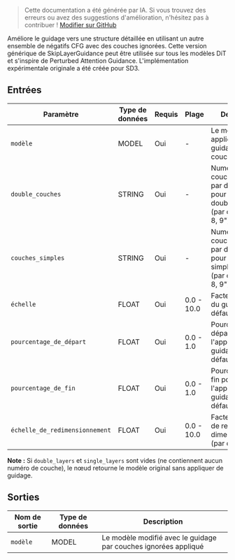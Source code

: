 > Cette documentation a été générée par IA. Si vous trouvez des erreurs ou avez des suggestions d'amélioration, n'hésitez pas à contribuer ! [Modifier sur GitHub](https://github.com/Comfy-Org/embedded-docs/blob/main/comfyui_embedded_docs/docs/SkipLayerGuidanceDiT/fr.md)

Améliore le guidage vers une structure détaillée en utilisant un autre ensemble de négatifs CFG avec des couches ignorées. Cette version générique de SkipLayerGuidance peut être utilisée sur tous les modèles DiT et s'inspire de Perturbed Attention Guidance. L'implémentation expérimentale originale a été créée pour SD3.

## Entrées

| Paramètre | Type de données | Requis | Plage | Description |
|-----------|-----------|----------|-------|-------------|
| `modèle` | MODEL | Oui | - | Le modèle auquel appliquer le guidage par couches ignorées |
| `double_couches` | STRING | Oui | - | Numéros de couches séparés par des virgules pour les blocs doubles à ignorer (par défaut : "7, 8, 9") |
| `couches_simples` | STRING | Oui | - | Numéros de couches séparés par des virgules pour les blocs simples à ignorer (par défaut : "7, 8, 9") |
| `échelle` | FLOAT | Oui | 0.0 - 10.0 | Facteur d'échelle du guidage (par défaut : 3.0) |
| `pourcentage_de_départ` | FLOAT | Oui | 0.0 - 1.0 | Pourcentage de départ pour l'application du guidage (par défaut : 0.01) |
| `pourcentage_de_fin` | FLOAT | Oui | 0.0 - 1.0 | Pourcentage de fin pour l'application du guidage (par défaut : 0.15) |
| `échelle_de_redimensionnement` | FLOAT | Oui | 0.0 - 10.0 | Facteur d'échelle de re-dimensionnement (par défaut : 0.0) |

**Note :** Si `double_layers` et `single_layers` sont vides (ne contiennent aucun numéro de couche), le nœud retourne le modèle original sans appliquer de guidage.

## Sorties

| Nom de sortie | Type de données | Description |
|-------------|-----------|-------------|
| `modèle` | MODEL | Le modèle modifié avec le guidage par couches ignorées appliqué |

